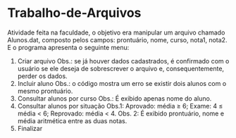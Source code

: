 # Trabalho-de-Arquivos
Atividade feita na faculdade, o objetivo era manipular um arquivo chamado Alunos.dat, composto pelos campos: prontuário, nome, curso, nota1, nota2.
E o programa apresenta o seguinte menu:

1. Criar arquivo
Obs.: se já houver dados cadastrados, é confirmado com o usuário se ele deseja de sobrescrever o arquivo
e, consequentemente, perder os dados.
2. Incluir aluno
Obs.: o código mostra um erro se existir dois alunos com o mesmo prontuário.
3. Consultar alunos por curso
Obs.: É exibido apenas nome do aluno.
4. Consultar alunos por situação
Obs.1: Aprovado: média ≥ 6; Exame: 4 ≤ média < 6; Reprovado: média < 4.
Obs. 2: É exibido prontuário, nome e média aritmética entre as duas notas.
5. Finalizar
